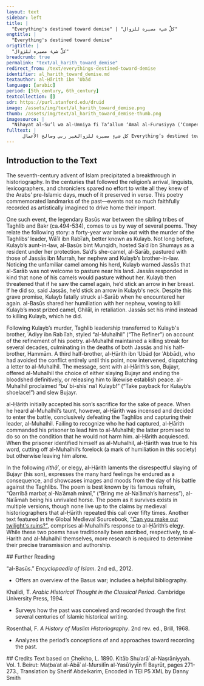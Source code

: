 ```yaml
---
layout: text
sidebar: left
title: |
  "Everything's destined toward demise" | "كلُّ شيء مصيره للزوال"
engtitle: |
  "Everything's destined toward demise"
origtitle: |
  "كلُّ شيء مصيره للزوال"
breadcrumb: true
permalink: "text/al_harith_toward_demise"
redirect_from: /text/everythings-destined-toward-demise
identifier: al_harith_toward_demise.md
textauthor: al-Ḥārith ibn ʿUbād
language: [arabic]
period: [5th_century, 6th_century]
textcollection: []
sdr: https://purl.stanford.edu/druid 
image: /assets/img/text/al_harith_toward_demise.png
thumb: /assets/img/text/al_harith_toward_demise-thumb.png
imagesource: |
  "Nihayat al-Su’l wa al-Umniya fi Ta‘allum ‘Amal al-Furusiyya (‘Compendium of Military Arts’)" in Explore Islamic Art Collections. Museum With No Frontiers, 2021.
fulltext: |
      كل شيءٍ مصيره للزوالغير ربي وصالح الأعمال Everything’s destined toward demiseBesides my MasterAllah. and good works. وترى الناس ينظرون جميعاليس فيهم لذاك بعض احتيال You see the people, all looking,Unable to cheat their demise. قل لأم الأغرِّ تبكي بُجَيْراًحيل بين الرجال والأموال Tell the highborn’s mother,Bujayr’s mother. mourning Bujayr,A barrier’s set between men and their wealth. ولعمري لأبكينَّ بُجَيْراًما أتى الماء من رؤوس الجبال I’ll mourn Bujayr, by my life,As water runs from mountaintops. لهف نفسي على بُجيْرٍ إذا ماجالت الخيلُ يوم حربٍ عُضال My misery, Bujayr, whenHorses coursed, intractable war day. وتساقى الكُماةُ سُمًّا نقيعاًوبدا البيضُ من قباب الحِجَال The courageous exchanged fatal raids.Whites appeared from canopies’ bellies,“Whites” here perhaps refers to the warriors’ unsheathed, shining weapons, or more likely to the faces of the Banī Bakr’s women, peeking out of their enclosures. This latter reading lends itself to the verse that follows, as it does the legend of al-Ḥārith’s entrance into the fight. As medieval commentators have it, the fateful day he joined the battle would be remembered as the Day of Shearing (Yawm al-Taḥāluq), or the Day of Haircutting Past the Earlobes (Yawm Taḥlāq al-Limam), on account of Bakr’s tribesmen cutting their hair in order for their women to identify them: al-Ḥārith had ordered them to attend onto the battlefield to finish off Taghlib’s wounded and nurse their own. وسَعَتْ كلُّ حُرَّة الوجهِ تدعويا لبكرٍ غرَّاءَ كالتِّمثال While freewoman raced, calling,“Bakr!”Bakr being the name of al-Ḥārith’s tribe.—honorable as idols. يا بجيرَ الخيرات لا صُلحَ حتىنملا البيد من رؤوس الرجال O opulent Bujayr,The Arabic, “Ya Bujayr al-khayrāt”, plays on the name Bujayr, which means (of a belly) “filled with water or milk”. Here, the poet endearingly declares Bujayr full of “the best”: al-khayrāt.” no peace untilWe fill the wasteland with men’s heads. وتَقَرَّ العيونُ بعد بُكاهاحين تسقي الدّما صدورَ العوالي Eyes will smile after cryingOnce blood quenches arrowheads. صْبَحَتْ وائلٌ تَعِجُّ من الحربِ عجيجَ الجمال بالأثقال Wāʾil’s children wailed from war,Wāʾil being the parent of Taghlib and Bakr.The wailing of encumbered camels. لم أكُنْ من جُناتِها عَلِمَ اللهُوإنِّي لَحِرِّها اليوم صال I played no part in this war, Allāh knows;I feel its heat today. قد تجنّبت وائلاً كي يُفيقوافأبت تغلب عليَّ اعتزالي I avoided Wāʾil that they might come around,But Taghlib refused my seclusion.That is, al-Ḥārith’s avoidance of the war. وأشابوا ذُؤَابَتي ببجيرٍقتلوه ظُلماً بغير قتال They greyed my forelock with Bujayr,Killed him wrongly, without cause. قتلوه بِشِسْعِ نَعْلِ كُليبٍإنّ قَتْلَ الكريمِ بالشِّسْعِ غالِ Killed him in exchange for Kulayb’s lace—The noble’s killing for string’s expensive!That is, the murder of Bujayr for a shoelace is unacceptably disproportionate. يا بني تغلبٍ خذوا الحِذر إنَّاقد شربنا بكأس موتٍ زُلال Children of TaghlibThat is, the Taghlib tribe, named after Taghlib, son of Wāʾil.! Take heed:We drank pure Death indeed. يا بني تغلبٍ قتلتُم قتيلاًما سمعنا بمثله في الخوالي Children of Taghlib! You killed a precious one, now slain,We haven’t heard the likes of him! قرِّبا مربَطَ النَّعامة منّيلقِحَتْ حرْبُ وائلٍ عن حِيالِ Draw Naʿāmah’sal-Naʿāmah: al-Ḥārith’s formidable horse. harness near—In the original Arabic, the repeated command verb employed, “qarribā,” takes the dual form, although a plural audience is targeted. Classical Arabic poets rely on this addressing of two imaginary bystanders for dramatic effect, most famously Imruʾ al-Qays (d.c.545) in his ode’s opening, “Qifā nabki min dhikrā ḥabīb wa-manzili” (“Stop! Let’s weep, recalling lover and lodge”).Wāʾil’s war bore fruit, after infertility. قرِّبا مربَطَ النَّعامة منّيليس قولي يُرادُ لكنْ فِعَالي Draw Naʿāmah’s harness near—I don’t intend words, but deeds. قرِّبا مربَطَ النَّعامة منّيجَدَّ نَوْحُ النِّساءِ بالأعوالِ Draw Naʿāmah’s harness near—The women’s wails turned earnest. قرِّبا مربَطَ النَّعامة منّيشابَ رأسي وأنكرتني القوالي Draw Naʿāmah’s harness near—My head greyed; haters knew me not. قرِّبا مربَطَ النَّعامة منّيللسُّرى والغُدُوِّ والآصال Draw Naʿāmah’s harness near—For riding: nighttime, morning, afternoon. قرِّبا مربَطَ النَّعامة منّيطال لَيْلي على اللّيالي الطِّوال Draw Naʿāmah’s harness near—My night’s surpassed the longest nights. قرِّبا مربَطَ النَّعامة منّيلاعتناق الأبطال بالأبطال Draw Naʿāmah’s harness near—For close embrace: Champions 'gainst Champions. قرِّبا مربَطَ النَّعامة منّيواعْدِلا عن مقالَةِ الجُهَّال Draw Naʿāmah’s harness near—Discard the words of the heedless.A general judgment on boasts unsubstantiated by action, though perhaps it refers to some specific rumors arising out of al-Ḥārith’s tribulation. قرِّبا مربَطَ النَّعامة منّيليس قلبي عن القتال بِسَال Draw Naʿāmah’s harness near—My heart will not forgo warring. قرِّبا مربَطَ النَّعامة منّيكُلَّما هبَّ ريحُ ذَيْلِ الشَّمال Draw Naʿāmah’s harness near—Even as Boreas’ tailwind roared.Literally, whenever the north wind’s tail stirred. قرِّبا مربَطَ النَّعامة منّيلبجيرٍ مُفَكِّك الأغلال Draw Naʿāmah’s harness near—For Bujayr, Breaker of the chains. قرِّبا مربَطَ النَّعامة منّيلكريمٍ مُتَوَّجٍ بالجمال Draw Naʿāmah’s harness near—For a noble, Beauty-crowned قرِّبا مربَطَ النَّعامة منّيلا نَبيعُ الرِّجال بيْعَ النِّعال Draw Naʿāmah’s harness near—We don’t sell men for shoes.See Introduction and note 8 above. قرِّبا مربَطَ النَّعامة منّيلبجيرٍ فداهُ عَمِّي وخالي Draw Naʿāmah’s harness near—For Bujayr, my uncles be ransomed! قرِّباها لِحَيِّ تغلِبَ شُوساًلاعتناق الكُماةِ يوم القتال Bring itThat is, the harness.— to haughty Taghlib,For the warriors’ embrace the day of battle. قرِّباها وقرِّبا لَأْمَتي دِرْعاً دِلاصاً تَرُدُّ حَدَّ النِّبال Bring it— and bring my breastplate,A sleek cuirass, blunts arrows’ edge. قرِّباها بِمُرْهفاتٍ حدادٍلِقِراعِ الأبطال يوم النِّزال Bring it— with slashing swords,For the clash of champions on battle day. رُبَّ جيشٍ لَقِيتُهُ يَمطُرُ المَوْتَ على هيْكَلٍ خفيفِ الجِلال Often I faced an army,An instance of meiosis (understatement for rhetorical effect). The term “rubba” (“perhaps”), in the line “rubba jaysh laqītuhu” (“perhaps I faced an army”), signals not uncertainty or infrequency but their opposites. See Ibn Manẓur, Lisan al-ʿArab, s.v. ر ب ب .Death from lightly-armored chargers. سائِلوا كِنْدَةَ الكِرامَ وبكراًواسألوا مَذْحِجاً وحيَّ هلال Ask noble Kinda, inquire into Bakr,Interrogate Madhḥij and Hilāl.Kinda, Bakr, Madhḥij, Hilāl: notable Arabian tribes. إذ أتَوْنا بعسْكَرٍ ذي زُههاءٍمُكْفَهِرِّ الأذى شديدِ المَصال When they reached us with a massive troop,Ready to attack, severe in their seizure; فَقَرَيْناه حين رام قِراناكُلَّ ماضي الذُّبابِ عضْبِ الصِّقال When they craved congress we met them,Welcomed every keen sword’s edge. 
--- 
```

## Introduction to the Text 
<p>The seventh-century advent of Islam precipitated a breakthrough in historiography. In the centuries that followed the religion’s arrival, linguists, lexicographers, and chroniclers spared no effort to write all they knew of the Arabs’ pre-Islamic days, much of it preserved in verse. This poetry commemorated landmarks of the past—events not so much faithfully recorded as artistically imagined to drive home their import.</p> <p>One such event, the legendary Basūs war between the sibling tribes of Taghlib and Bakr (ca.494-534), comes to us by way of several poems. They relate the following story: a forty-year war broke out with the murder of the Taghlibs’ leader, Wāʾil ibn Rabīʿah, better known as Kulayb. Not long before, Kulayb’s aunt-in-law, al-Basūs bint Munqidh, hosted Saʿd ibn Shumays as a resident under her protection. Saʿd’s she-camel, al-Sarāb, pastured with those of Jassās ibn Murrah, her nephew and Kulayb’s brother-in-law. Noticing the unfamiliar camel among his herd, Kulayb warned Jassās that al-Sarāb was not welcome to pasture near his land. Jassās responded in kind that none of his camels would pasture without her. Kulayb then threatened that if he saw the camel again, he’d stick an arrow in her breast. If he did so, said Jassās, he’d stick an arrow in Kulayb's neck. Despite this grave promise, Kulayb fatally struck al-Sarāb when he encountered her again. al-Basūs shared her humiliation with her nephew, vowing to kill Kulayb’s most prized camel, Ghilāl, in retaliation. Jassās set his mind instead to killing Kulayb, which he did.</p> <p>Following Kulayb’s murder, Taghlib leadership transferred to Kulayb's brother, ʿAdiyy ibn Rab īʿah, styled “al-Muhalhil” (“The Refiner”) on account of the refinement of his poetry. al-Muhalhil maintained a killing streak for several decades, culminating in the deaths of both Jassās and his half-brother, Hammām. A third half-brother, al-Ḥārith ibn ʿUbād (or ʿAbbād), who had avoided the conflict entirely until this point, now intervened, dispatching a letter to al-Muhalhil. The message, sent with al-Ḥārith’s son, Bujayr, offered al-Muhalhil the choice of either slaying Bujayr and ending the bloodshed definitively, or releasing him to likewise establish peace. al-Muhalhil proclaimed “buʾ bi-shisʿ naʿl Kulayb!” (“Take payback for Kulayb’s shoelace!”) and slew Bujayr.</p> <p>al-Ḥārith initially accepted his son’s sacrifice for the sake of peace. When he heard al-Muhalhil’s taunt, however, al-Ḥārith was incensed and decided to enter the battle, conclusively defeating the Taghlibs and capturing their leader, al-Muhalhil. Failing to recognize who he had captured, al-Ḥārith commanded his prisoner to lead him to al-Muhalhil; the latter promised to do so on the condition that he would not harm him. al-Ḥārith acquiesced. When the prisoner identified himself as al-Muhalhil, al-Ḥārith was true to his word, cutting off al-Muhalhil’s forelock (a mark of humiliation in this society) but otherwise leaving him alone.</p> <p>In the following <em>rithāʾ</em>, or elegy, al-Ḥārith laments the disrespectful slaying of Bujayr (his son), expresses the many hard feelings he endured as a consequence, and showcases images and moods from the day of his battle against the Taghlibs. The poem is best known by its famous refrain, “Qarribā marbaṭ al-Naʿāmah minnī,” (“Bring me al-Naʿāmah’s harness”), al-Naʿāmah being his unrivaled horse. The poem as it survives exists in multiple versions, though none live up to the claims by medieval historiographers that al-Ḥārith repeated this call over fifty times. Another text featured in the Global Medieval Sourcebook, <a href="http://sourcebook.stanford.edu/text/can-you-make-out-twilight%E2%80%99s-ruins">"Can you make out twilight's ruins?"</a>, comprises al-Muhalhil’s response to al-Ḥārith’s elegy. While these two poems have traditionally been ascribed, respectively, to al-Harith and al-Muhalhil themselves, more research is required to determine their precise transmission and authorship.</p>
## Further Reading 
<p>“al-Basūs.” <em>Encyclopaedia of Islam</em>. 2nd ed., 2012.</p> <ul> <li>Offers an overview of the Basus war; includes a helpful bibliography.</li> </ul> <p>Khalidi, T. <em>Arabic Historical Thought in the Classical Period</em>. Cambridge University Press, 1994.</p> <ul> <li>Surveys how the past was conceived and recorded through the first several centuries of Islamic historical writing.</li> </ul> <p>Rosenthal, F. <em>A History of Muslim Historiography</em>. 2nd rev. ed., Brill, 1968.</p> <ul> <li>Analyzes the period’s conceptions of and approaches toward recording the past.</li> </ul>
## Credits
Text based on Cheikho, L. 1890. Kitāb Shuʿarāʾ al-Naṣrāniyyah. Vol. 1. Beirut: Maṭbaʿat al-Ābāʾ al-Mursilīn al-Yasūʿiyyīn fī Bayrūt, pages 271-273., Translation by Sherif Abdelkarim, Encoded in TEI P5 XML by Danny Smith
